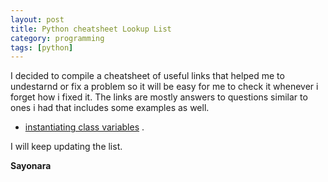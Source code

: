 ```yaml
---
layout: post
title: Python cheatsheet Lookup List
category: programming
tags: [python]
---
```


I decided to compile a cheatsheet  of useful links that helped me to undestarnd or fix a problem so it will be easy for me to check it whenever i forget how i fixed it.
The links are mostly answers to questions similar to ones i had that includes some examples as well.

* [ instantiating class variables](http://stackoverflow.com/questions/2681243/how-should-i-declare-default-values-for-instance-variables-in-python) .


I will keep updating the list. 

**Sayonara**



